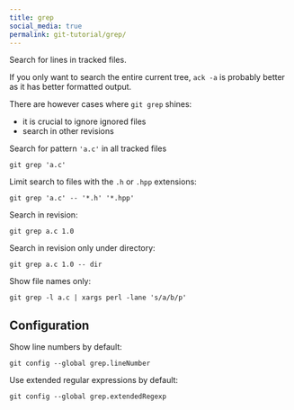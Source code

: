 ```yaml
---
title: grep
social_media: true
permalink: git-tutorial/grep/
---
```



Search for lines in tracked files.

If you only want to search the entire current tree, `ack -a` is probably better as it has better formatted output.

There are however cases where `git grep` shines:

- it is crucial to ignore ignored files
- search in other revisions

Search for pattern `'a.c'` in all tracked files

    git grep 'a.c'

Limit search to files with the `.h` or `.hpp` extensions:

    git grep 'a.c' -- '*.h' '*.hpp'

Search in revision:

    git grep a.c 1.0

Search in revision only under directory:

    git grep a.c 1.0 -- dir

Show file names only:

    git grep -l a.c | xargs perl -lane 's/a/b/p'

## Configuration

Show line numbers by default:

    git config --global grep.lineNumber

Use extended regular expressions by default:

    git config --global grep.extendedRegexp
